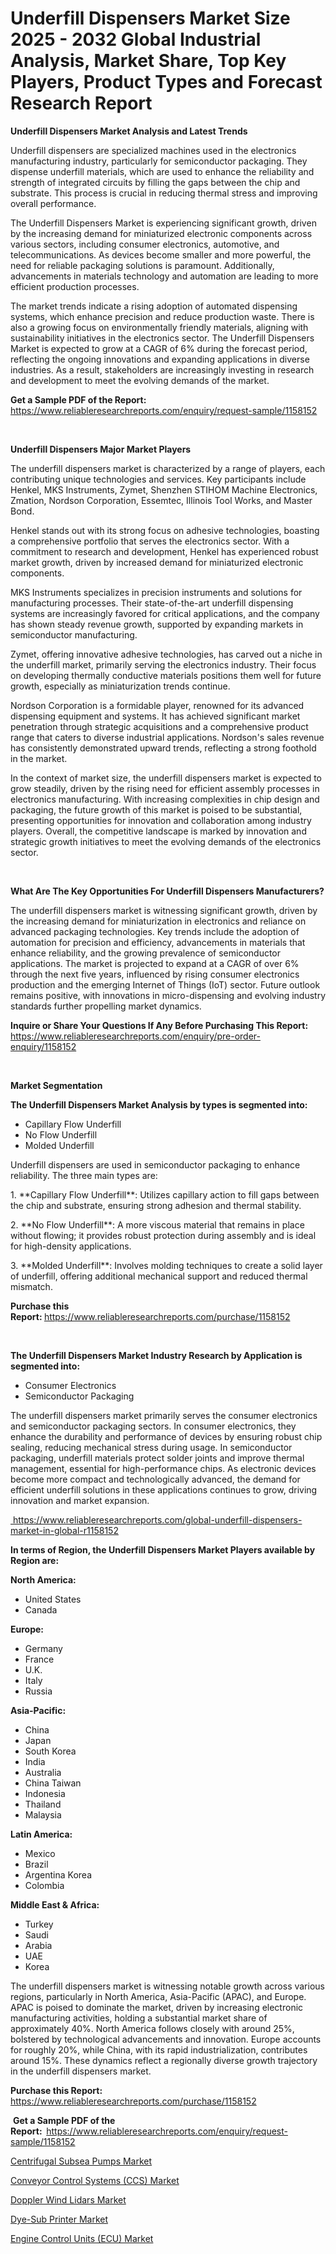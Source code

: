 <p><h1>Underfill Dispensers Market Size 2025 - 2032 Global Industrial Analysis, Market Share, Top Key Players, Product Types and Forecast Research Report</h1></p><p><strong>Underfill Dispensers Market Analysis and Latest Trends</strong></p>
<p><p>Underfill dispensers are specialized machines used in the electronics manufacturing industry, particularly for semiconductor packaging. They dispense underfill materials, which are used to enhance the reliability and strength of integrated circuits by filling the gaps between the chip and substrate. This process is crucial in reducing thermal stress and improving overall performance.</p><p>The Underfill Dispensers Market is experiencing significant growth, driven by the increasing demand for miniaturized electronic components across various sectors, including consumer electronics, automotive, and telecommunications. As devices become smaller and more powerful, the need for reliable packaging solutions is paramount. Additionally, advancements in materials technology and automation are leading to more efficient production processes.</p><p>The market trends indicate a rising adoption of automated dispensing systems, which enhance precision and reduce production waste. There is also a growing focus on environmentally friendly materials, aligning with sustainability initiatives in the electronics sector. The Underfill Dispensers Market is expected to grow at a CAGR of 6% during the forecast period, reflecting the ongoing innovations and expanding applications in diverse industries. As a result, stakeholders are increasingly investing in research and development to meet the evolving demands of the market.</p></p>
<p><strong>Get a Sample PDF of the Report:&nbsp;</strong> <a href="https://www.reliableresearchreports.com/enquiry/request-sample/1158152?utm_campaign=121&utm_medium=2&utm_source=Github&utm_content=ia&utm_term=24022025&utm_id=underfill-dispensers">https://www.reliableresearchreports.com/enquiry/request-sample/1158152</a></p>
<p>&nbsp;</p>
<p><strong>Underfill Dispensers Major Market Players</strong></p>
<p><p>The underfill dispensers market is characterized by a range of players, each contributing unique technologies and services. Key participants include Henkel, MKS Instruments, Zymet, Shenzhen STIHOM Machine Electronics, Zmation, Nordson Corporation, Essemtec, Illinois Tool Works, and Master Bond.</p><p>Henkel stands out with its strong focus on adhesive technologies, boasting a comprehensive portfolio that serves the electronics sector. With a commitment to research and development, Henkel has experienced robust market growth, driven by increased demand for miniaturized electronic components.</p><p>MKS Instruments specializes in precision instruments and solutions for manufacturing processes. Their state-of-the-art underfill dispensing systems are increasingly favored for critical applications, and the company has shown steady revenue growth, supported by expanding markets in semiconductor manufacturing.</p><p>Zymet, offering innovative adhesive technologies, has carved out a niche in the underfill market, primarily serving the electronics industry. Their focus on developing thermally conductive materials positions them well for future growth, especially as miniaturization trends continue.</p><p>Nordson Corporation is a formidable player, renowned for its advanced dispensing equipment and systems. It has achieved significant market penetration through strategic acquisitions and a comprehensive product range that caters to diverse industrial applications. Nordson's sales revenue has consistently demonstrated upward trends, reflecting a strong foothold in the market.</p><p>In the context of market size, the underfill dispensers market is expected to grow steadily, driven by the rising need for efficient assembly processes in electronics manufacturing. With increasing complexities in chip design and packaging, the future growth of this market is poised to be substantial, presenting opportunities for innovation and collaboration among industry players. Overall, the competitive landscape is marked by innovation and strategic growth initiatives to meet the evolving demands of the electronics sector.</p></p>
<p>&nbsp;</p>
<p><strong>What Are The Key Opportunities For Underfill Dispensers Manufacturers?</strong></p>
<p><p>The underfill dispensers market is witnessing significant growth, driven by the increasing demand for miniaturization in electronics and reliance on advanced packaging technologies. Key trends include the adoption of automation for precision and efficiency, advancements in materials that enhance reliability, and the growing prevalence of semiconductor applications. The market is projected to expand at a CAGR of over 6% through the next five years, influenced by rising consumer electronics production and the emerging Internet of Things (IoT) sector. Future outlook remains positive, with innovations in micro-dispensing and evolving industry standards further propelling market dynamics.</p></p>
<p><strong>Inquire or Share Your Questions If Any Before Purchasing This Report:</strong> <a href="https://www.reliableresearchreports.com/enquiry/pre-order-enquiry/1158152?utm_campaign=121&utm_medium=2&utm_source=Github&utm_content=ia&utm_term=24022025&utm_id=underfill-dispensers">https://www.reliableresearchreports.com/enquiry/pre-order-enquiry/1158152</a></p>
<p>&nbsp;</p>
<p><strong>Market Segmentation</strong></p>
<p><strong>The Underfill Dispensers Market Analysis by types is segmented into:</strong></p>
<p><ul><li>Capillary Flow Underfill</li><li>No Flow Underfill</li><li>Molded Underfill</li></ul></p>
<p><p>Underfill dispensers are used in semiconductor packaging to enhance reliability. The three main types are:</p><p>1. **Capillary Flow Underfill**: Utilizes capillary action to fill gaps between the chip and substrate, ensuring strong adhesion and thermal stability.</p><p>2. **No Flow Underfill**: A more viscous material that remains in place without flowing; it provides robust protection during assembly and is ideal for high-density applications.</p><p>3. **Molded Underfill**: Involves molding techniques to create a solid layer of underfill, offering additional mechanical support and reduced thermal mismatch.</p></p>
<p><strong>Purchase this Report:&nbsp;</strong><a href="https://www.reliableresearchreports.com/purchase/1158152?utm_campaign=121&utm_medium=2&utm_source=Github&utm_content=ia&utm_term=24022025&utm_id=underfill-dispensers">https://www.reliableresearchreports.com/purchase/1158152</a></p>
<p>&nbsp;</p>
<p><strong>The Underfill Dispensers Market Industry Research by Application is segmented into:</strong></p>
<p><ul><li>Consumer Electronics</li><li>Semiconductor Packaging</li></ul></p>
<p><p>The underfill dispensers market primarily serves the consumer electronics and semiconductor packaging sectors. In consumer electronics, they enhance the durability and performance of devices by ensuring robust chip sealing, reducing mechanical stress during usage. In semiconductor packaging, underfill materials protect solder joints and improve thermal management, essential for high-performance chips. As electronic devices become more compact and technologically advanced, the demand for efficient underfill solutions in these applications continues to grow, driving innovation and market expansion.</p></p>
<p><a href="https://www.reliableresearchreports.com/global-underfill-dispensers-market-in-global-r1158152?utm_campaign=121&utm_medium=2&utm_source=Github&utm_content=ia&utm_term=24022025&utm_id=underfill-dispensers">&nbsp;https://www.reliableresearchreports.com/global-underfill-dispensers-market-in-global-r1158152</a></p>
<p><strong>In terms of Region, the Underfill Dispensers Market Players available by Region are:</strong></p>
<p>
    <p> <strong> North America: </strong>
        <ul>
            <li>United States</li>
            <li>Canada</li>
        </ul>
        </p> 
    <p> <strong> Europe: </strong>
        <ul>
            <li>Germany</li>
            <li>France</li>
            <li>U.K.</li>
            <li>Italy</li>
            <li>Russia</li>
        </ul>
        </p> 
    <p> <strong> Asia-Pacific: </strong>
        <ul>
            <li>China</li>
            <li>Japan</li>
            <li>South Korea</li>
            <li>India</li>
            <li>Australia</li>
            <li>China Taiwan</li>
            <li>Indonesia</li>
            <li>Thailand</li>
            <li>Malaysia</li>
        </ul>
        </p> 
    <p> <strong> Latin America: </strong>
        <ul>
            <li>Mexico</li>
            <li>Brazil</li>
            <li>Argentina Korea</li>
            <li>Colombia</li>
        </ul>
        </p> 
    <p> <strong> Middle East & Africa: </strong>
        <ul>
            <li>Turkey</li>
            <li>Saudi</li>
            <li>Arabia</li>
            <li>UAE</li>
            <li>Korea</li>
        </ul>
    </p>
    </p>
<p><p>The underfill dispensers market is witnessing notable growth across various regions, particularly in North America, Asia-Pacific (APAC), and Europe. APAC is poised to dominate the market, driven by increasing electronic manufacturing activities, holding a substantial market share of approximately 40%. North America follows closely with around 25%, bolstered by technological advancements and innovation. Europe accounts for roughly 20%, while China, with its rapid industrialization, contributes around 15%. These dynamics reflect a regionally diverse growth trajectory in the underfill dispensers market.</p></p>
<p><strong>Purchase this Report: </strong><a href="https://www.reliableresearchreports.com/purchase/1158152?utm_campaign=121&utm_medium=2&utm_source=Github&utm_content=ia&utm_term=24022025&utm_id=underfill-dispensers">https://www.reliableresearchreports.com/purchase/1158152</a></p>
<p>&nbsp;<strong>Get a Sample PDF of the Report:&nbsp;&nbsp;</strong><a href="https://www.reliableresearchreports.com/enquiry/request-sample/1158152?utm_campaign=121&utm_medium=2&utm_source=Github&utm_content=ia&utm_term=24022025&utm_id=underfill-dispensers">https://www.reliableresearchreports.com/enquiry/request-sample/1158152</a></p>
<p><strong></strong></p>
<p><p><a href="https://github.com/sderolza/Market-Research-Report-List-1/blob/main/centrifugal-subsea-pumps-market.md?utm_campaign=121&utm_medium=2&utm_source=Github&utm_content=ia&utm_term=24022025&utm_id=underfill-dispensers">Centrifugal Subsea Pumps Market</a></p><p><a href="https://github.com/cornuznwazue/Market-Research-Report-List-1/blob/main/conveyor-control-systems-ccs-market.md?utm_campaign=121&utm_medium=2&utm_source=Github&utm_content=ia&utm_term=24022025&utm_id=underfill-dispensers">Conveyor Control Systems (CCS) Market</a></p><p><a href="https://github.com/darusesrak/Market-Research-Report-List-1/blob/main/doppler-wind-lidars-market.md?utm_campaign=121&utm_medium=2&utm_source=Github&utm_content=ia&utm_term=24022025&utm_id=underfill-dispensers">Doppler Wind Lidars Market</a></p><p><a href="https://github.com/mupumafrhad/Market-Research-Report-List-1/blob/main/dye-sub-printer-market.md?utm_campaign=121&utm_medium=2&utm_source=Github&utm_content=ia&utm_term=24022025&utm_id=underfill-dispensers">Dye-Sub Printer Market</a></p><p><a href="https://github.com/perezmichael28/Market-Research-Report-List-1/blob/main/engine-control-units-ecu-market.md?utm_campaign=121&utm_medium=2&utm_source=Github&utm_content=ia&utm_term=24022025&utm_id=underfill-dispensers">Engine Control Units (ECU) Market</a></p></p>